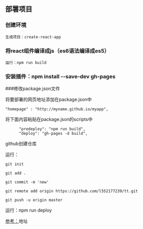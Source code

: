 ## 部署项目  ##

###	创建环境

	生成项目：create-react-app

###	将react组件编译成js（es6语法编译成es5）

	运行：npm run build

###	安装插件：npm install --save-dev gh-pages

###修改package.json文件

将要部署的网页地址添加在package.json中

	"homepage" : "http://myname.github.io/myapp",

将下面内容粘贴在package.json的scripts中

	      "predeploy": "npm run build",
	      "deploy": "gh-pages -d build",

github创建仓库

运行：
  
    git init

    git add .

    git commit -m 'new'

    git remote add origin https://github.com/l552177239/tt.git

    git push -u origin master

运行：npm run deploy

[参考：]('https://happypeter.github.io/js-tiger/redux-rev/12-todo.html')地址